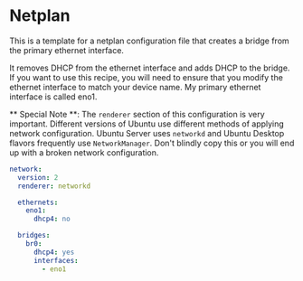 # Netplan

This is a template for a netplan configuration file that creates a bridge from the primary ethernet interface.

It removes DHCP from the ethernet interface and adds DHCP to the bridge.  If you want to use this recipe, you will need to ensure that you modify the ethernet interface to match your device name. My primary ethernet interface is called eno1.

** Special Note **: The `renderer` section of this configuration is very important. Different versions of Ubuntu use different methods of applying network configuration. Ubuntu Server uses `networkd` and Ubuntu Desktop flavors frequently use `NetworkManager`. Don't blindly copy this or you will end up with a broken network configuration. 

```yaml
network:
  version: 2
  renderer: networkd

  ethernets:
    eno1:
      dhcp4: no

  bridges:
    br0:
      dhcp4: yes
      interfaces:
        - eno1
```
